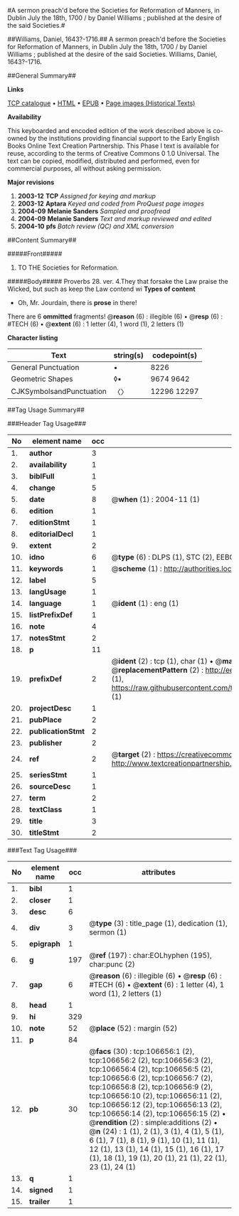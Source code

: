 #A sermon preach'd before the Societies for Reformation of Manners, in Dublin July the 18th, 1700 / by Daniel Williams ; published at the desire of the said Societies.#

##Williams, Daniel, 1643?-1716.##
A sermon preach'd before the Societies for Reformation of Manners, in Dublin July the 18th, 1700 / by Daniel Williams ; published at the desire of the said Societies.
Williams, Daniel, 1643?-1716.

##General Summary##

**Links**

[TCP catalogue](http://www.ota.ox.ac.uk/tcp/)  • 
[HTML](http://tei.it.ox.ac.uk/tcp/Texts-HTML/free/A66/A66354.html)  • 
[EPUB](http://tei.it.ox.ac.uk/tcp/Texts-EPUB/free/A66/A66354.epub) • 
[Page images (Historical Texts)](https://data.historicaltexts.jisc.ac.uk/view?pubId=eebo-17807670e&pageId=eebo-17807670e-106656-1)

**Availability**

This keyboarded and encoded edition of the
	       work described above is co-owned by the institutions
	       providing financial support to the Early English Books
	       Online Text Creation Partnership. This Phase I text is
	       available for reuse, according to the terms of Creative
	       Commons 0 1.0 Universal. The text can be copied,
	       modified, distributed and performed, even for
	       commercial purposes, all without asking permission.

**Major revisions**

1. __2003-12__ __TCP__ *Assigned for keying and markup*
1. __2003-12__ __Aptara__ *Keyed and coded from ProQuest page images*
1. __2004-09__ __Melanie Sanders__ *Sampled and proofread*
1. __2004-09__ __Melanie Sanders__ *Text and markup reviewed and edited*
1. __2004-10__ __pfs__ *Batch review (QC) and XML conversion*

##Content Summary##

#####Front#####

1. TO THE
Societies for Reformation.

#####Body#####
Proverbs 28. ver. 4.They that forsake the Law praise the Wicked,
but such as keep the Law contend wi
**Types of content**

  * Oh, Mr. Jourdain, there is **prose** in there!

There are 6 **ommitted** fragments! 
 @__reason__ (6) : illegible (6)  •  @__resp__ (6) : #TECH (6)  •  @__extent__ (6) : 1 letter (4), 1 word (1), 2 letters (1)

**Character listing**


|Text|string(s)|codepoint(s)|
|---|---|---|
|General Punctuation|•|8226|
|Geometric Shapes|◊▪|9674 9642|
|CJKSymbolsandPunctuation|〈〉|12296 12297|

##Tag Usage Summary##

###Header Tag Usage###

|No|element name|occ|attributes|
|---|---|---|---|
|1.|__author__|3||
|2.|__availability__|1||
|3.|__biblFull__|1||
|4.|__change__|5||
|5.|__date__|8| @__when__ (1) : 2004-11 (1)|
|6.|__edition__|1||
|7.|__editionStmt__|1||
|8.|__editorialDecl__|1||
|9.|__extent__|2||
|10.|__idno__|6| @__type__ (6) : DLPS (1), STC (2), EEBO-CITATION (1), OCLC (1), VID (1)|
|11.|__keywords__|1| @__scheme__ (1) : http://authorities.loc.gov/ (1)|
|12.|__label__|5||
|13.|__langUsage__|1||
|14.|__language__|1| @__ident__ (1) : eng (1)|
|15.|__listPrefixDef__|1||
|16.|__note__|4||
|17.|__notesStmt__|2||
|18.|__p__|11||
|19.|__prefixDef__|2| @__ident__ (2) : tcp (1), char (1)  •  @__matchPattern__ (2) : ([0-9\-]+):([0-9IVX]+) (1), (.+) (1)  •  @__replacementPattern__ (2) : http://eebo.chadwyck.com/downloadtiff?vid=$1&page=$2 (1), https://raw.githubusercontent.com/textcreationpartnership/Texts/master/tcpchars.xml#$1 (1)|
|20.|__projectDesc__|1||
|21.|__pubPlace__|2||
|22.|__publicationStmt__|2||
|23.|__publisher__|2||
|24.|__ref__|2| @__target__ (2) : https://creativecommons.org/publicdomain/zero/1.0/ (1), http://www.textcreationpartnership.org/docs/. (1)|
|25.|__seriesStmt__|1||
|26.|__sourceDesc__|1||
|27.|__term__|2||
|28.|__textClass__|1||
|29.|__title__|3||
|30.|__titleStmt__|2||


###Text Tag Usage###

|No|element name|occ|attributes|
|---|---|---|---|
|1.|__bibl__|1||
|2.|__closer__|1||
|3.|__desc__|6||
|4.|__div__|3| @__type__ (3) : title_page (1), dedication (1), sermon (1)|
|5.|__epigraph__|1||
|6.|__g__|197| @__ref__ (197) : char:EOLhyphen (195), char:punc (2)|
|7.|__gap__|6| @__reason__ (6) : illegible (6)  •  @__resp__ (6) : #TECH (6)  •  @__extent__ (6) : 1 letter (4), 1 word (1), 2 letters (1)|
|8.|__head__|1||
|9.|__hi__|329||
|10.|__note__|52| @__place__ (52) : margin (52)|
|11.|__p__|84||
|12.|__pb__|30| @__facs__ (30) : tcp:106656:1 (2), tcp:106656:2 (2), tcp:106656:3 (2), tcp:106656:4 (2), tcp:106656:5 (2), tcp:106656:6 (2), tcp:106656:7 (2), tcp:106656:8 (2), tcp:106656:9 (2), tcp:106656:10 (2), tcp:106656:11 (2), tcp:106656:12 (2), tcp:106656:13 (2), tcp:106656:14 (2), tcp:106656:15 (2)  •  @__rendition__ (2) : simple:additions (2)  •  @__n__ (24) : 1 (1), 2 (1), 3 (1), 4 (1), 5 (1), 6 (1), 7 (1), 8 (1), 9 (1), 10 (1), 11 (1), 12 (1), 13 (1), 14 (1), 15 (1), 16 (1), 17 (1), 18 (1), 19 (1), 20 (1), 21 (1), 22 (1), 23 (1), 24 (1)|
|13.|__q__|1||
|14.|__signed__|1||
|15.|__trailer__|1||

